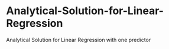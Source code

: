 # Analytical-Solution-for-Linear-Regression
Analytical Solution for Linear Regression with one predictor
